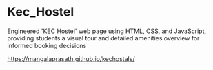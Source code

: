 # Kec_Hostel
Engineered 'KEC Hostel' web page using HTML, CSS, and JavaScript, providing students a visual tour and detailed amenities overview for informed booking decisions

https://mangalaprasath.github.io/kechostals/
